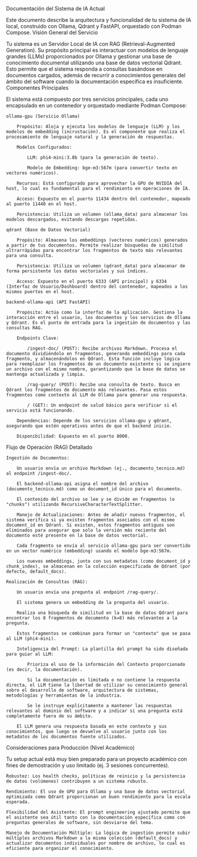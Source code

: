 Documentación del Sistema de IA Actual

Este documento describe la arquitectura y funcionalidad de tu sistema de IA local, construido con Ollama, Qdrant y FastAPI, orquestado con Podman Compose.
Visión General del Servicio

Tu sistema es un Servidor Local de IA con RAG (Retrieval-Augmented Generation). Su propósito principal es interactuar con modelos de lenguaje grandes (LLMs) proporcionados por Ollama y gestionar una base de conocimiento documental utilizando una base de datos vectorial Qdrant. Esto permite que el sistema responda a consultas basándose en documentos cargados, además de recurrir a conocimientos generales del ámbito del software cuando la documentación específica es insuficiente.
Componentes Principales

El sistema está compuesto por tres servicios principales, cada uno encapsulado en un contenedor y orquestado mediante Podman Compose:

    ollama-gpu (Servicio Ollama)

        Propósito: Aloja y ejecuta los modelos de lenguaje (LLM) y los modelos de embedding (incrustación). Es el componente que realiza el procesamiento de lenguaje natural y la generación de respuestas.

        Modelos Configurados:

            LLM: phi4-mini:3.8b (para la generación de texto).

            Modelo de Embedding: bge-m3:567m (para convertir texto en vectores numéricos).

        Recursos: Está configurado para aprovechar la GPU de NVIDIA del host, lo cual es fundamental para el rendimiento en operaciones de IA.

        Acceso: Expuesto en el puerto 11434 dentro del contenedor, mapeado al puerto 11440 en el host.

        Persistencia: Utiliza un volumen (ollama_data) para almacenar los modelos descargados, evitando descargas repetidas.

    qdrant (Base de Datos Vectorial)

        Propósito: Almacena los embeddings (vectores numéricos) generados a partir de tus documentos. Permite realizar búsquedas de similitud ultrarrápidas para encontrar los fragmentos de texto más relevantes para una consulta.

        Persistencia: Utiliza un volumen (qdrant_data) para almacenar de forma persistente los datos vectoriales y sus índices.

        Acceso: Expuesto en el puerto 6333 (API principal) y 6334 (Interfaz de Usuario/Dashboard) dentro del contenedor, mapeados a los mismos puertos en el host.

    backend-ollama-api (API FastAPI)

        Propósito: Actúa como la interfaz de la aplicación. Gestiona la interacción entre el usuario, los documentos y los servicios de Ollama y Qdrant. Es el punto de entrada para la ingestión de documentos y las consultas RAG.

        Endpoints Clave:

            /ingest-doc/ (POST): Recibe archivos Markdown. Procesa el documento dividiéndolo en fragmentos, generando embeddings para cada fragmento, y almacenándolos en Qdrant. Esta función incluye lógica para reemplazar los fragmentos de un documento existente si se ingiere un archivo con el mismo nombre, garantizando que la base de datos se mantenga actualizada y limpia.

            /rag-query/ (POST): Recibe una consulta de texto. Busca en Qdrant los fragmentos de documento más relevantes. Pasa estos fragmentos como contexto al LLM de Ollama para generar una respuesta.

            / (GET): Un endpoint de salud básico para verificar si el servicio está funcionando.

        Dependencias: Depende de los servicios ollama-gpu y qdrant, asegurando que estén operativos antes de que el backend inicie.

        Disponibilidad: Expuesto en el puerto 8000.

Flujo de Operación (RAG) Detallado

    Ingestión de Documentos:

        Un usuario envía un archivo Markdown (ej., documento_tecnico.md) al endpoint /ingest-doc/.

        El backend-ollama-api asigna el nombre del archivo (documento_tecnico.md) como un document_id único para el documento.

        El contenido del archivo se lee y se divide en fragmentos (o "chunks") utilizando RecursiveCharacterTextSplitter.

        Manejo de Actualizaciones: Antes de añadir nuevos fragmentos, el sistema verifica si ya existen fragmentos asociados con el mismo document_id en Qdrant. Si existen, estos fragmentos antiguos son eliminados para asegurar que solo la versión más reciente del documento esté presente en la base de datos vectorial.

        Cada fragmento se envía al servicio ollama-gpu para ser convertido en un vector numérico (embedding) usando el modelo bge-m3:567m.

        Los nuevos embeddings, junto con sus metadatos (como document_id y chunk_index), se almacenan en la colección especificada de Qdrant (por defecto, default_docs).

    Realización de Consultas (RAG):

        Un usuario envía una pregunta al endpoint /rag-query/.

        El sistema genera un embedding de la pregunta del usuario.

        Realiza una búsqueda de similitud en la base de datos Qdrant para encontrar los 8 fragmentos de documento (k=8) más relevantes a la pregunta.

        Estos fragmentos se combinan para formar un "contexto" que se pasa al LLM (phi4-mini).

        Inteligencia del Prompt: La plantilla del prompt ha sido diseñada para guiar al LLM:

            Prioriza el uso de la información del Contexto proporcionado (es decir, la documentación).

            Si la documentación es limitada o no contiene la respuesta directa, el LLM tiene la libertad de utilizar su conocimiento general sobre el desarrollo de software, arquitectura de sistemas, metodologías y herramientas de la industria.

            Se le instruye explícitamente a mantener las respuestas relevantes al dominio del software y a indicar si una pregunta está completamente fuera de su ámbito.

        El LLM genera una respuesta basada en este contexto y sus conocimientos, que luego se devuelve al usuario junto con los metadatos de los documentos fuente utilizados.

Consideraciones para Producción (Nivel Académico)

Tu setup actual está muy bien preparado para un proyecto académico con fines de demostración y uso limitado (ej. 3 sesiones concurrentes).

    Robustez: Los health checks, políticas de reinicio y la persistencia de datos (volúmenes) contribuyen a un sistema robusto.

    Rendimiento: El uso de GPU para Ollama y una base de datos vectorial optimizada como Qdrant proporcionan un buen rendimiento para la escala esperada.

    Flexibilidad del Asistente: El prompt engineering ajustado permite que el asistente sea útil tanto con la documentación específica como con preguntas generales de software, sin desviarse del tema.

    Manejo de Documentación Múltiple: La lógica de ingestión permite subir múltiples archivos Markdown a la misma colección (default_docs) y actualizar documentos individuales por nombre de archivo, lo cual es eficiente para organizar el conocimiento.